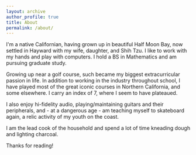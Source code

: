 ```yaml
---
layout: archive
author_profile: true
title: About
permalink: /about/
---
```


I'm a native Californian, having grown up in beautiful Half Moon Bay, now settled in Hayward with my wife, daughter, and Shih Tzu. I like to work with my hands and play with computers. I hold a BS in Mathematics and am pursuing graduate study.

Growing up near a golf course, such became my biggest extracurricular passion in life. In addition to working in the industry throughout school, I have played most of the great iconic courses in Northern California, and some elsewhere. I carry an index of 7, where I seem to have plateaued. 

I also enjoy hi-fidelity audio, playing/maintaining guitars and their peripherals, and - at a dangerous age - am teaching myself to skateboard again, a relic activity of my youth on the coast.

I am the lead cook of the household and spend a lot of time kneading dough and lighting charcoal.

Thanks for reading!


